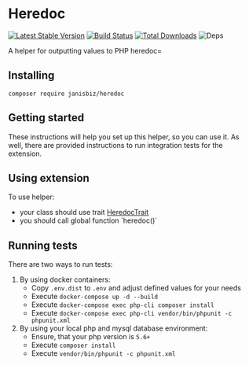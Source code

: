 # Heredoc

[![Latest Stable Version](https://poser.pugx.org/janisbiz/heredoc/v/stable)](https://packagist.org/packages/janisbiz/heredoc)
[![Build Status](https://travis-ci.com/janisbiz/heredoc.svg?branch=master)](https://travis-ci.com/janisbiz/heredoc)
[![Total Downloads](https://poser.pugx.org/janisbiz/heredoc/downloads)](https://packagist.org/packages/janisbiz/heredoc)
![Deps](https://img.shields.io/badge/dependencies-up%20to%20date-brightgreen.svg)

A helper for outputting values to PHP heredoc=

## Installing

`composer require janisbiz/heredoc`

## Getting started

These instructions will help you set up this helper, so you can use it. As well, there are provided 
instructions to run integration tests for the extension.

## Using extension

To use helper:
 - your class should use trait [HeredocTrait](src/HeredocTrait.php)
 - you should call global function ´heredoc()´

## Running tests

There are two ways to run tests:
1) By using docker containers:
    - Copy `.env.dist` to `.env` and adjust defined values for your needs
    - Execute `docker-compose up -d --build`
    - Execute `docker-compose exec php-cli composer install`
    - Execute `docker-compose exec php-cli vendor/bin/phpunit -c phpunit.xml`
2) By using your local php and mysql database environment:
    - Ensure, that your php version is `5.6+`
    - Execute `composer install`
    - Execute `vendor/bin/phpunit -c phpunit.xml`
